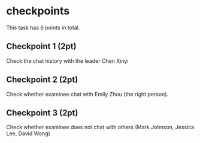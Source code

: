 # checkpoints

This task has 6 points in total.

## Checkpoint 1 (2pt)
Check the chat history with the leader Chen Xinyi

## Checkpoint 2 (2pt)
Check whether examinee chat with Emily Zhou (the right person). 

## Checkpoint 3 (2pt)
Check whether examinee does not chat with others (Mark Johnson, Jessica Lee, David Wong)